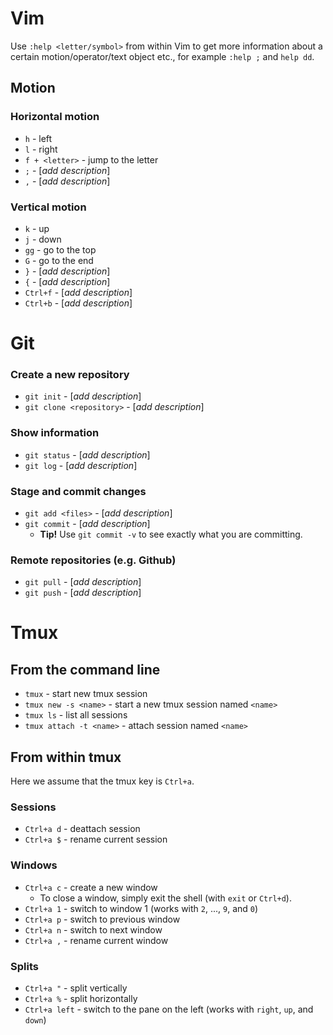 Vim
===

Use `:help <letter/symbol>` from within Vim to get more information about a
certain motion/operator/text object etc., for example `:help ;` and `help dd`.


Motion
------

### Horizontal motion ###

* `h` - left
* `l` - right
* `f + <letter>` - jump to the letter
* `;` - [*add description*]
* `,` - [*add description*]


### Vertical motion ###

* `k` - up
* `j` - down 
* `gg` - go to the top
* `G` - go to the end
* `}` - [*add description*]
* `{` - [*add description*]
* `Ctrl+f` - [*add description*]
* `Ctrl+b` - [*add description*]


Git
===

### Create a new repository ###

* `git init` - [*add description*]
* `git clone <repository>` - [*add description*]


### Show information ###

* `git status` - [*add description*]
* `git log` - [*add description*]


### Stage and commit changes ###

* `git add <files>` - [*add description*]
* `git commit` - [*add description*]
  * **Tip!** Use `git commit -v` to see exactly what you are committing.


### Remote repositories (e.g. Github) ###

* `git pull` - [*add description*]
* `git push` - [*add description*]


Tmux
====

From the command line
---------------------

* `tmux` - start new tmux session
* `tmux new -s <name>` - start a new tmux session named `<name>`
* `tmux ls` - list all sessions
* `tmux attach -t <name>` - attach session named `<name>`


From within tmux
----------------

Here we assume that the tmux key is `Ctrl+a`.


### Sessions ###

* `Ctrl+a d` - deattach session
* `Ctrl+a $` - rename current session


### Windows ###

* `Ctrl+a c` - create a new window
  * To close a window, simply exit the shell (with `exit` or `Ctrl+d`).
* `Ctrl+a 1` - switch to window 1 (works with `2`, ..., `9`, and `0`)
* `Ctrl+a p` - switch to previous window
* `Ctrl+a n` - switch to next window
* `Ctrl+a ,` - rename current window


### Splits ###

* `Ctrl+a "` - split vertically
* `Ctrl+a %` - split horizontally
* `Ctrl+a left` - switch to the pane on the left 
(works with `right`, `up`, and `down`)
